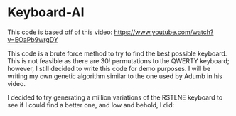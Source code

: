 # Keyboard-AI

This code is based off of this video: https://www.youtube.com/watch?v=EOaPb9wrgDY

This code is a brute force method to try to find the best possible keyboard. This is not feasible as there are 30! permutations to the QWERTY keyboard; however, I still decided to write this code for demo purposes. I will be writing my own genetic algorithm similar to the one used by Adumb in his video.

I decided to try generating a million variations of the RSTLNE keyboard to see if I could find a better one, and low and behold, I did:

